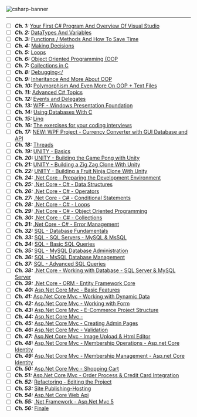 ![csharp-banner](./assets/csharp.png)

---

- [ ] ***Ch. 1:*** [Your First C# Program And Overview Of Visual Studio]()
- [ ] ***Ch. 2:*** [DataTypes And Variables]()
- [ ] ***Ch. 3:*** [Functions / Methods And How To Save Time]()
- [ ] ***Ch. 4:*** [Making Decisions]()
- [ ] ***Ch. 5:*** [Loops]()
- [ ] ***Ch. 6:*** [Object Oriented Programming (OOP]()
- [ ] ***Ch. 7:*** [Collections in C]()
- [ ] ***Ch. 8:*** [Debugging</]()
- [ ] ***Ch. 9:*** [Inheritance And More About OOP]()
- [ ] ***Ch. 10:*** [Polymorphism And Even More On OOP + Text Files]()
- [ ] ***Ch. 11:*** [Advanced C# Topics]()
- [ ] ***Ch. 12:*** [Events and Delegates]()
- [ ] ***Ch. 13:*** [WPF - Windows Presentation Foundation]()
- [ ] ***Ch. 14:*** [Using Databases With C]()
- [ ] ***Ch. 15:*** [Linq]()
- [ ] ***Ch. 16:*** [The exercises for your coding interviews]()
- [ ] ***Ch. 17:*** [NEW: WPF Project - Currency Converter with GUI Database and API]()
- [ ] ***Ch. 18:*** [Threads]()
- [ ] ***Ch. 19:*** [UNITY - Basics]()
- [ ] ***Ch. 20:*** [UNITY - Building the Game Pong with Unity]()
- [ ] ***Ch. 21:*** [UNITY - Building a Zig Zag Clone With Unity]()
- [ ] ***Ch. 22:*** [UNITY - Building a Fruit Ninja Clone With Unity]()
- [ ] ***Ch. 24:*** [.Net Core - Preparing the Development Environment]()
- [ ] ***Ch. 25:*** [.Net Core - C# - Data Structures]()
- [ ] ***Ch. 26:*** [.Net Core - C# - Operators]()
- [ ] ***Ch. 27:*** [.Net Core - C# - Conditional Statements]()
- [ ] ***Ch. 28:*** [.Net Core - C# - Loops]()
- [ ] ***Ch. 29:*** [.Net Core - C# - Object Oriented Programming]()
- [ ] ***Ch. 30:*** [.Net Core - C# - Collections]()
- [ ] ***Ch. 31:*** [.Net Core - C# - Error Management]()
- [ ] ***Ch. 32:*** [SQL - Database Fundamentals]()
- [ ] ***Ch. 33:*** [SQL - SQL Servers - MySQL & MsSQL]()
- [ ] ***Ch. 34:*** [SQL - Basic SQL Queries]()
- [ ] ***Ch. 35:*** [SQL - MySQL Database Administration]()
- [ ] ***Ch. 36:*** [SQL - MsSQL Database Management]()
- [ ] ***Ch. 37:*** [SQL - Advanced SQL Queries]()
- [ ] ***Ch. 38:*** [.Net Core - Working with Database - SQL Server & MySQL Server]()
- [ ] ***Ch. 39:*** [.Net Core - ORM - Entity Framework Core]()
- [ ] ***Ch. 40:*** [Asp.Net Core Mvc - Basic Features]()
- [ ] ***Ch. 41:*** [Asp.Net Core Mvc - Working with Dynamic Data]()
- [ ] ***Ch. 42:*** [Asp.Net Core Mvc - Working with Form]()
- [ ] ***Ch. 43:*** [Asp.Net Core Mvc - E-Commerce Project Structure]()
- [ ] ***Ch. 44:*** [Asp.Net Core Mvc -]()
- [ ] ***Ch. 45:*** [Asp.Net Core Mvc - Creating Admin Pages]()
- [ ] ***Ch. 46:*** [Asp.Net Core Mvc - Validation]()
- [ ] ***Ch. 47:*** [Asp.Net Core Mvc - Image Upload & Html Editor]()
- [ ] ***Ch. 48:*** [Asp.Net Core Mvc - Membership Operations - Asp.net Core Identity]()
- [ ] ***Ch. 49:*** [Asp.Net Core Mvc - Membership Management - Asp.net Core Identity]()
- [ ] ***Ch. 50:*** [Asp.Net Core Mvc - Shopping Cart]()
- [ ] ***Ch. 51:*** [Asp.Net Core Mvc - Order Process & Credit Card Integration]()
- [ ] ***Ch. 52:*** [Refactoring - Editing the Project]()
- [ ] ***Ch. 53:*** [Site Publishing-Hosting]()
- [ ] ***Ch. 54:*** [Asp.Net Core Web Api]()
- [ ] ***Ch. 55:*** [.Net Framework - Asp.Net Mvc 5]()
- [ ] ***Ch. 56:*** [Finale]()
